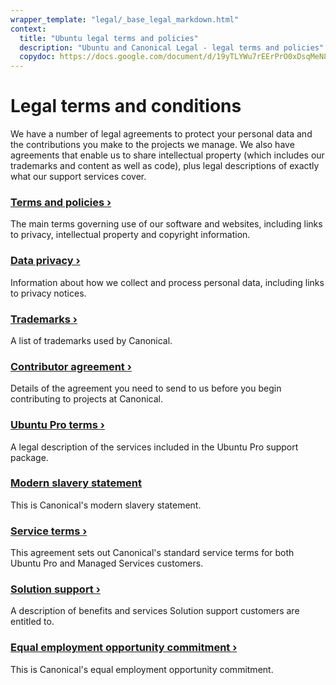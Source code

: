 ```yaml
---
wrapper_template: "legal/_base_legal_markdown.html"
context:
  title: "Ubuntu legal terms and policies"
  description: "Ubuntu and Canonical Legal - legal terms and policies"
  copydoc: https://docs.google.com/document/d/19yTLYWu7rEErPrO0xDsqMeN8tcWKBjHuarw0tjxRlhY/edit
---
```


# Legal terms and conditions

We have a number of legal agreements to protect your personal data and the contributions you make to the projects we manage. We also have agreements that enable us to share intellectual property (which includes our trademarks and content as well as code), plus legal descriptions of exactly what our support services cover.

### [Terms and policies ›](/legal/terms-and-policies)

The main terms governing use of our software and websites, including links to privacy, intellectual property and copyright information.

### [Data privacy ›](/legal/data-privacy)

Information about how we collect and process personal data, including links to privacy notices.

### [Trademarks ›](/legal/trademarks)

A list of trademarks used by Canonical.

### [Contributor agreement ›](/legal/contributors)

Details of the agreement you need to send to us before you begin contributing to projects at Canonical.

### [Ubuntu Pro terms ›](/legal/ubuntu-pro)

A legal description of the services included in the Ubuntu Pro support package.

### [Modern slavery statement](/legal/modern-slavery-statement)

This is Canonical's modern slavery statement.

### [Service terms ›](/legal/ubuntu-pro-service-terms)

This agreement sets out Canonical's standard service terms for both Ubuntu Pro and Managed Services customers.

### [Solution support ›](/legal/solution-support)

A description of benefits and services Solution support customers are entitled to.

### [Equal employment opportunity commitment ›](/legal/equal-employment-opportunity-commitment)

This is Canonical's equal employment opportunity commitment.
